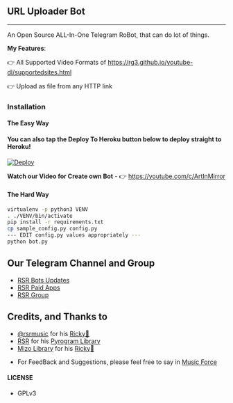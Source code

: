 ## URL Uploader Bot
---

An Open Source ALL-In-One Telegram RoBot, that can do lot of things.

**My Features**:

👉 All Supported Video Formats of https://rg3.github.io/youtube-dl/supportedsites.html

👉 Upload as file from any HTTP link

### Installation

#### The Easy Way

#### You can also tap the Deploy To Heroku button below to deploy straight to Heroku!

[![Deploy](https://www.herokucdn.com/deploy/button.svg)](https://heroku.com/deploy?template=https://github.com/RSR-Downloader/rickyurl/tree/master)

**Watch our Video for Create own Bot** - 👉 https://youtube.com/c/ArtInMirror

#### The Hard Way

```sh
virtualenv -p python3 VENV
. ./VENV/bin/activate
pip install -r requirements.txt
cp sample_config.py config.py
--- EDIT config.py values appropriately ---
python bot.py
```
## Our Telegram Channel and Group

* [RSR Bots Updates](https://telegram.dog/rsr4_bot)
* [RSR Paid Apps](https://telegram.dog/mizolibrary)
* [RSR Group](https://telegram.dog/mp3andvideodownloader)

## Credits, and Thanks to

* [@rsrmusic](https://telegram.dog/rsrmusic) for his [Ricky💞](https://telegram.dog/rsr4_bot)
* [RSR](https://telegram.dog/rsrmusic) for his [Pyrogram Library](https://github.com/pyrogram/pyrogram)
* [Mizo Library](https://telegram.dog/mizolibrary) for his [Ricky💞](https://telegram.dog/rsr4_bot)


- For FeedBack and Suggestions, please feel free to say in [Music Force](https://telegram.dog/mp3andvideodownloader)

#### LICENSE
- GPLv3
